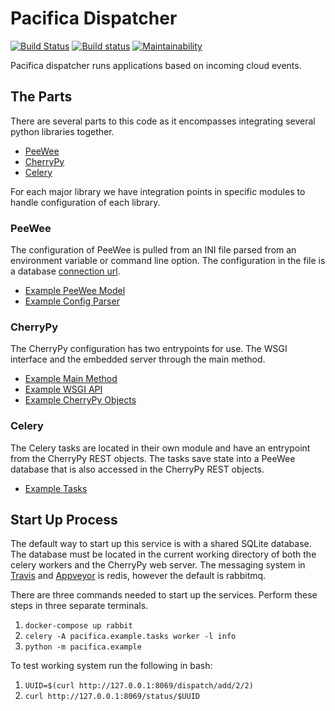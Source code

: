 # Pacifica Dispatcher
[![Build Status](https://travis-ci.org/pacifica/pacifica-dispatcher.svg?branch=master)](https://travis-ci.org/pacifica/pacifica-dispatcher)
[![Build status](https://ci.appveyor.com/api/projects/status/vjcs904285d1jexn?svg=true)](https://ci.appveyor.com/project/dmlb2000/pacifica-dispatcher)
[![Maintainability](https://api.codeclimate.com/v1/badges/b75312dc89c170cb4510/maintainability)](https://codeclimate.com/github/pacifica/pacifica-dispatcher/maintainability)

Pacifica dispatcher runs applications based on incoming cloud events.

## The Parts

There are several parts to this code as it encompasses
integrating several python libraries together.

 * [PeeWee](http://docs.peewee-orm.com/en/latest/)
 * [CherryPy](https://cherrypy.org/)
 * [Celery](http://www.celeryproject.org/)

For each major library we have integration points in
specific modules to handle configuration of each library.

### PeeWee

The configuration of PeeWee is pulled from an INI file parsed
from an environment variable or command line option. The
configuration in the file is a database
[connection url](http://docs.peewee-orm.com/en/latest/peewee/database.html#connecting-using-a-database-url).

 * [Example PeeWee Model](pacifica/example/orm.py)
 * [Example Config Parser](pacifica/example/config.py)

### CherryPy

The CherryPy configuration has two entrypoints for use. The
WSGI interface and the embedded server through the main
method.

 * [Example Main Method](pacifica/example/__main__.py)
 * [Example WSGI API](pacifica/example/wsgi.py)
 * [Example CherryPy Objects](pacifica/example/rest.py)

### Celery

The Celery tasks are located in their own module and have
an entrypoint from the CherryPy REST objects. The tasks
save state into a PeeWee database that is also accessed
in the CherryPy REST objects.

 * [Example Tasks](pacifica/example/tasks.py)

## Start Up Process

The default way to start up this service is with a shared
SQLite database. The database must be located in the
current working directory of both the celery workers and
the CherryPy web server. The messaging system in
[Travis](.travis.yml) and [Appveyor](appveyor.yml) is
redis, however the default is rabbitmq.

There are three commands needed to start up the services.
Perform these steps in three separate terminals.

 1. `docker-compose up rabbit`
 2. `celery -A pacifica.example.tasks worker -l info`
 3. `python -m pacifica.example`

To test working system run the following in bash:

 1. `UUID=$(curl http://127.0.0.1:8069/dispatch/add/2/2)`
 2. `curl http://127.0.0.1:8069/status/$UUID`
